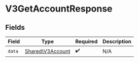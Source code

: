 # V3GetAccountResponse


## Fields

| Field                                                | Type                                                 | Required                                             | Description                                          |
| ---------------------------------------------------- | ---------------------------------------------------- | ---------------------------------------------------- | ---------------------------------------------------- |
| `data`                                               | [Shared\V3Account](../../Models/Shared/V3Account.md) | :heavy_check_mark:                                   | N/A                                                  |